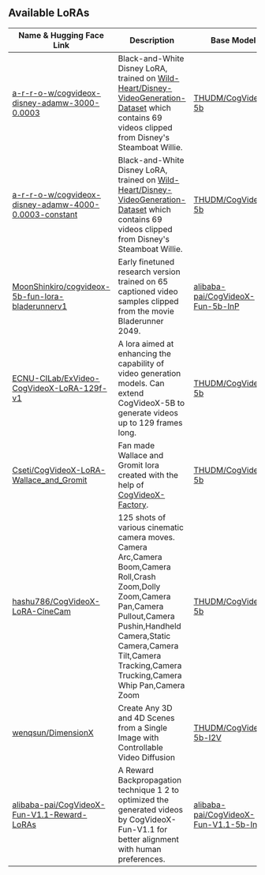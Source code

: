## Available LoRAs

| Name & Hugging Face Link                                      | Description                 | Base Model           | Contributor       | Date Created        | Last Modified        | Date Added          |
|--------------------------------------------------------|-----------------------------|----------------------|-------------------|---------------------|---------------------|---------------------|
| [a-r-r-o-w/cogvideox-disney-adamw-3000-0.0003](https://huggingface.co/a-r-r-o-w/cogvideox-disney-adamw-3000-0.0003) | Black-and-White Disney LoRA, trained on [Wild-Heart/Disney-VideoGeneration-Dataset](https://huggingface.co/datasets/Wild-Heart/Disney-VideoGeneration-Dataset) which contains 69 videos clipped from Disney's Steamboat Willie. | [THUDM/CogVideoX-5b](https://huggingface.co/THUDM/CogVideoX-5b) | a-r-r-o-w | 2024-10-04 | 2024-10-10 | 2024-10-13 |
| [a-r-r-o-w/cogvideox-disney-adamw-4000-0.0003-constant](https://huggingface.co/a-r-r-o-w/cogvideox-disney-adamw-4000-0.0003-constant) | Black-and-White Disney LoRA, trained on [Wild-Heart/Disney-VideoGeneration-Dataset](https://huggingface.co/datasets/Wild-Heart/Disney-VideoGeneration-Dataset) which contains 69 videos clipped from Disney's Steamboat Willie. | [THUDM/CogVideoX-5b](https://huggingface.co/THUDM/CogVideoX-5b) | a-r-r-o-w | 2024-10-08 | 2024-10-10 | 2024-10-13 |
| [MoonShinkiro/cogvideox-5b-fun-lora-bladerunnerv1](https://huggingface.co/MoonShinkiro/cogvideox-5b-fun-lora-bladerunnerv1) | Early finetuned research version trained on 65 captioned video samples clipped from the movie Bladerunner 2049. | [alibaba-pai/CogVideoX-Fun-5b-InP](https://huggingface.co/alibaba-pai/CogVideoX-Fun-5b-InP) | MoonShinkiro | 2024-10-03 | 2024-10-04 | 2024-10-13 |
| [ECNU-CILab/ExVideo-CogVideoX-LoRA-129f-v1](https://huggingface.co/ECNU-CILab/ExVideo-CogVideoX-LoRA-129f-v1) | A lora aimed at enhancing the capability of video generation models. Can extend CogVideoX-5B to generate videos up to 129 frames long. | [THUDM/CogVideoX-5b](https://huggingface.co/THUDM/CogVideoX-5b) | ECNU-CILab | 2024-10-07 | 2024-10-10 | 2024-10-13 |
| [Cseti/CogVideoX-LoRA-Wallace_and_Gromit](https://huggingface.co/Cseti/CogVideoX-LoRA-Wallace_and_Gromit) | Fan made Wallace and Gromit lora created with the help of [CogVideoX-Factory](https://github.com/a-r-r-o-w/cogvideox-factory). | [THUDM/CogVideoX-5b](https://huggingface.co/THUDM/CogVideoX-5b) | Cseti | 2024-10-13 | 2024-10-13 | 2024-10-14 |
| [hashu786/CogVideoX-LoRA-CineCam](https://huggingface.co/hashu786/CogVideoX-LoRA-CineCam) | 125 shots of various cinematic camera moves. Camera Arc,Camera Boom,Camera Roll,Crash Zoom,Dolly Zoom,Camera Pan,Camera Pullout,Camera Pushin,Handheld Camera,Static Camera,Camera Tilt,Camera Tracking,Camera Trucking,Camera Whip Pan,Camera Zoom | [THUDM/CogVideoX-5b](https://huggingface.co/THUDM/CogVideoX-5b) | hashu786 | 2024-10-21 | 2024-10-21 | 2024-10-22 |
| [wenqsun/DimensionX](https://huggingface.co/wenqsun/DimensionX) | Create Any 3D and 4D Scenes from a Single Image with Controllable Video Diffusion | [THUDM/CogVideoX-5b-I2V](https://huggingface.co/THUDM/CogVideoX-5b-I2V) | wenqsun | 2024-11-11 | 2024-11-11 | 2024-11-12 |
| [alibaba-pai/CogVideoX-Fun-V1.1-Reward-LoRAs](https://huggingface.co/alibaba-pai/CogVideoX-Fun-V1.1-Reward-LoRAs) | A Reward Backpropagation technique 1 2 to optimized the generated videos by CogVideoX-Fun-V1.1 for better alignment with human preferences. | [alibaba-pai/CogVideoX-Fun-V1.1-5b-InP](https://huggingface.co/alibaba-pai/CogVideoX-Fun-V1.1-5b-InP) | alibaba-pai | 2024-11-15 | 2024-11-21 | 2024-11-21 || [Cseti/CogVideoX1.0-LoRA-Arcane-v1](https://huggingface.co/Cseti/CogVideoX1.0-LoRA-Arcane-v1) | Fan project for Arcane TV series.O | [THUDM/CogVideoX-5b](https://huggingface.co/THUDM/CogVideoX-5b) | Cseti | 2024-11-25 | 2024-11-25 | 2024-11-27 |
